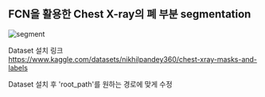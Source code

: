 ## FCN을 활용한 Chest X-ray의 폐 부분 segmentation  
![segment](https://github.com/coldbell8918/Segmentation/assets/98142691/7abc864d-d49d-4cf7-abbd-57fd725a0125)  

Dataset 설치 링크  
https://www.kaggle.com/datasets/nikhilpandey360/chest-xray-masks-and-labels  

Dataset 설치 후 'root_path'를 원하는 경로에 맞게 수정
